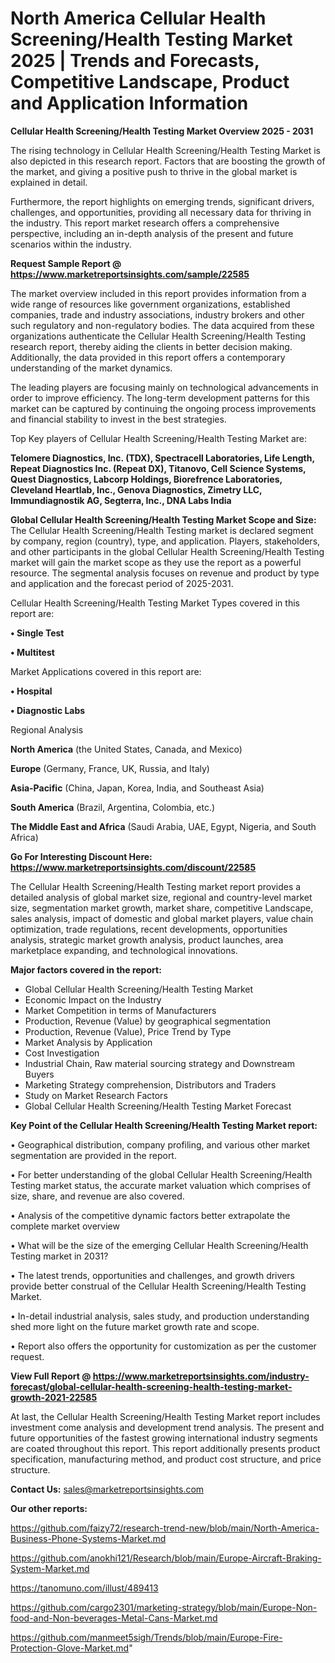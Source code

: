 # North America Cellular Health Screening/Health Testing Market 2025 | Trends and Forecasts, Competitive Landscape, Product and Application Information

<Strong> Cellular Health Screening/Health Testing Market Overview 2025 - 2031</strong>

The rising technology in Cellular Health Screening/Health Testing Market is also depicted in this research report. Factors that are boosting the growth of the market, and giving a positive push to thrive in the global market is explained in detail.

Furthermore, the report highlights on emerging trends, significant drivers, challenges, and opportunities, providing all necessary data for thriving in the industry. This report market research offers a comprehensive perspective, including an in-depth analysis of the present and future scenarios within the industry.

<strong>Request Sample Report @ <a href=https://www.marketreportsinsights.com/sample/22585>https://www.marketreportsinsights.com/sample/22585</a></strong>

The market overview included in this report provides information from a wide range of resources like government organizations, established companies, trade and industry associations, industry brokers and other such regulatory and non-regulatory bodies. The data acquired from these organizations authenticate the Cellular Health Screening/Health Testing research report, thereby aiding the clients in better decision making. Additionally, the data provided in this report offers a contemporary understanding of the market dynamics.

The leading players are focusing mainly on technological advancements in order to improve efficiency. The long-term development patterns for this market can be captured by continuing the ongoing process improvements and financial stability to invest in the best strategies.

Top Key players of Cellular Health Screening/Health Testing Market are:

<strong>Telomere Diagnostics, Inc. (TDX), Spectracell Laboratories, Life Length, Repeat Diagnostics Inc. (Repeat DX), Titanovo, Cell Science Systems, Quest Diagnostics, Labcorp Holdings, Biorefrence Laboratories, Cleveland Heartlab, Inc., Genova Diagnostics, Zimetry LLC, Immundiagnostik AG, Segterra, Inc., DNA Labs India</strong>

<strong><b>Global Cellular Health Screening/Health Testing Market Scope and Size:</b></strong>
The Cellular Health Screening/Health Testing market is declared segment by company, region (country), type, and application. Players, stakeholders, and other participants in the global Cellular Health Screening/Health Testing market will gain the market scope as they use the report as a powerful resource. The segmental analysis focuses on revenue and product by type and application and the forecast period of 2025-2031.

Cellular Health Screening/Health Testing Market Types covered in this report are:

<strong>• Single Test

• Multitest</strong>

Market Applications covered in this report are:

<strong>• Hospital

• Diagnostic Labs</strong> 

Regional Analysis

<strong>North America</strong> (the United States, Canada, and Mexico)

<strong>Europe</strong> (Germany, France, UK, Russia, and Italy)

<strong>Asia-Pacific</strong> (China, Japan, Korea, India, and Southeast Asia)

<strong>South America</strong> (Brazil, Argentina, Colombia, etc.)

<strong>The Middle East and Africa</strong> (Saudi Arabia, UAE, Egypt, Nigeria, and South Africa)

<strong>Go For Interesting Discount Here: <a href=https://www.marketreportsinsights.com/discount/22585>https://www.marketreportsinsights.com/discount/22585</a></strong>

The Cellular Health Screening/Health Testing market report provides a detailed analysis of global market size, regional and country-level market size, segmentation market growth, market share, competitive Landscape, sales analysis, impact of domestic and global market players, value chain optimization, trade regulations, recent developments, opportunities analysis, strategic market growth analysis, product launches, area marketplace expanding, and technological innovations.

<strong><b>Major factors covered in the report:</b></strong>
<ul>
  <li>Global Cellular Health Screening/Health Testing Market </li>
  <li>Economic Impact on the Industry</li>
  <li>Market Competition in terms of Manufacturers</li>
  <li>Production, Revenue (Value) by geographical segmentation</li>
  <li>Production, Revenue (Value), Price Trend by Type</li>
  <li>Market Analysis by Application</li>
  <li>Cost Investigation</li>
  <li>Industrial Chain, Raw material sourcing strategy and Downstream Buyers</li>
  <li>Marketing Strategy comprehension, Distributors and Traders</li>
  <li>Study on Market Research Factors</li>
  <li>Global Cellular Health Screening/Health Testing Market Forecast</li>
</ul>

<strong><b>Key Point of the Cellular Health Screening/Health Testing Market report:</b></strong>

• Geographical distribution, company profiling, and various other market segmentation are provided in the report.

• For better understanding of the global Cellular Health Screening/Health Testing market status, the accurate market valuation which comprises of size, share, and revenue are also covered.

• Analysis of the competitive dynamic factors better extrapolate the complete market overview

• What will be the size of the emerging Cellular Health Screening/Health Testing market in 2031?

• The latest trends, opportunities and challenges, and growth drivers provide better construal of the Cellular Health Screening/Health Testing Market.

• In-detail industrial analysis, sales study, and production understanding shed more light on the future market growth rate and scope.

• Report also offers the opportunity for customization as per the customer request.

<strong><b>View Full Report @ <a href=https://www.marketreportsinsights.com/industry-forecast/global-cellular-health-screening-health-testing-market-growth-2021-22585>https://www.marketreportsinsights.com/industry-forecast/global-cellular-health-screening-health-testing-market-growth-2021-22585</a></b></strong>


At last, the Cellular Health Screening/Health Testing Market report includes investment come analysis and development trend analysis. The present and future opportunities of the fastest growing international industry segments are coated throughout this report. This report additionally presents product specification, manufacturing method, and product cost structure, and price structure.

<strong>Contact Us:</strong>
sales@marketreportsinsights.com

<strong>Our other reports:</strong>

<a href=https://github.com/faizy72/research-trend-new/blob/main/North-America-Business-Phone-Systems-Market.md>https://github.com/faizy72/research-trend-new/blob/main/North-America-Business-Phone-Systems-Market.md</a>

<a href=https://github.com/anokhi121/Research/blob/main/Europe-Aircraft-Braking-System-Market.md>https://github.com/anokhi121/Research/blob/main/Europe-Aircraft-Braking-System-Market.md</a>

<a href=https://tanomuno.com/illust/489413>https://tanomuno.com/illust/489413</a>

<a href=https://github.com/cargo2301/marketing-strategy/blob/main/Europe-Non-food-and-Non-beverages-Metal-Cans-Market.md>https://github.com/cargo2301/marketing-strategy/blob/main/Europe-Non-food-and-Non-beverages-Metal-Cans-Market.md</a>

<a href=https://github.com/manmeet5sigh/Trends/blob/main/Europe-Fire-Protection-Glove-Market.md>https://github.com/manmeet5sigh/Trends/blob/main/Europe-Fire-Protection-Glove-Market.md</a>"
